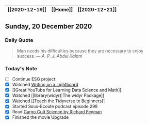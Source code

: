 | [[2020-12-19]] | [[Home]] | [[2020-12-21]] |
| :------------: | :------: | :------------: |

## Sunday, 20 December 2020

### Daily Quote
> Man needs his difficulties because they are necessary to enjoy success.
> &mdash; <cite>A. P. J. Abdul Kalam</cite>

### Today's Note

- [ ] Continue ESG project
- [x] Watched [Writing on a Lightboard](https://www.youtube.com/watch?v=wCOuu0-o5YI&feature=youtu.be)
- [x] [[Great YouTube for Learning Data Science and Math]] 
- [x] Watched [[library(widyr)|The widyr Package]]
- [x] Watched [[Teach the Tidyverse to Beginners]]
- [x] Started Sous-Ecoute podcast episode 298
- [x] Read [Cargo Cult Science by Richard Feyman](http://calteches.library.caltech.edu/51/2/CargoCult.htm)
- [x] Finished the movie Upgrade